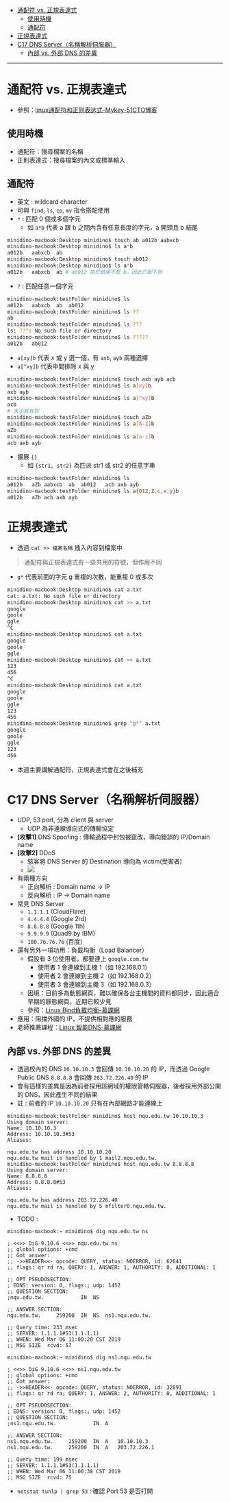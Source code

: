 - [通配符 vs. 正規表達式](#%E9%80%9A%E9%85%8D%E7%AC%A6-vs-%E6%AD%A3%E8%A6%8F%E8%A1%A8%E9%81%94%E5%BC%8F)
  - [使用時機](#%E4%BD%BF%E7%94%A8%E6%99%82%E6%A9%9F)
  - [通配符](#%E9%80%9A%E9%85%8D%E7%AC%A6)
- [正規表達式](#%E6%AD%A3%E8%A6%8F%E8%A1%A8%E9%81%94%E5%BC%8F)
- [C17 DNS Server（名稱解析伺服器）](#c17-dns-server%E5%90%8D%E7%A8%B1%E8%A7%A3%E6%9E%90%E4%BC%BA%E6%9C%8D%E5%99%A8)
  - [內部 vs. 外部 DNS 的差異](#%E5%85%A7%E9%83%A8-vs-%E5%A4%96%E9%83%A8-dns-%E7%9A%84%E5%B7%AE%E7%95%B0)

---

# 通配符 vs. 正規表達式
* 參照：[linux通配符和正则表达式-Mykey-51CTO博客](https://blog.51cto.com/qibingtuan/1970593)

## 使用時機
* 通配符：搜尋檔案的名稱
* 正則表達式：搜尋檔案的內文或標準輸入

## 通配符
* 英文 : wildcard character
* 可與 `find`, `ls`, `cp`, `mv` 指令搭配使用
* `*` : 匹配 0 個或多個字元
    * 如 `a*b` 代表 a 跟 b 之間內含有任意長度的字元，a 開頭且 b 結尾
```sh
minidino-macbook:Desktop minidino$ touch ab a012b aabxcb
minidino-macbook:Desktop minidino$ ls a*b
a012b	aabxcb	ab
minidino-macbook:Desktop minidino$ touch ab012
minidino-macbook:Desktop minidino$ ls a*b
a012b	aabxcb	ab # ab012 由於結尾不是 b，因此匹配不到
```

* `?` : 匹配任意一個字元
```sh
minidino-macbook:testFolder minidino$ ls
a012b	aabxcb	ab	ab012
minidino-macbook:testFolder minidino$ ls ??
ab
minidino-macbook:testFolder minidino$ ls ???
ls: ???: No such file or directory
minidino-macbook:testFolder minidino$ ls ?????
a012b	ab012
```

* `a[xy]b` 代表 x 或 y 選一個，有 `axb`, `ayb` 兩種選擇
* `a[^xy]b` 代表中間排除 x 與 y
```sh
minidino-macbook:testFolder minidino$ touch axb ayb acb
minidino-macbook:testFolder minidino$ ls a[xy]b
axb	ayb
minidino-macbook:testFolder minidino$ ls a[^xy]b
acb
# 大小寫有別
minidino-macbook:testFolder minidino$ touch aZb
minidino-macbook:testFolder minidino$ ls a[A-Z]b
aZb
minidino-macbook:testFolder minidino$ ls a[a-z]b
acb	axb	ayb
```

* 擴展 `{}`
    * 如 `{str1, str2}` 為匹派 str1 或 str2 的任意字串
```sh
minidino-macbook:testFolder minidino$ ls
a012b	aZb	aabxcb	ab	ab012	acb	axb	ayb
minidino-macbook:testFolder minidino$ ls a{012,Z,c,x,y}b
a012b	aZb	acb	axb	ayb
```


# 正規表達式
* 透過 `cat >> 檔案名稱` 插入內容到檔案中
> 通配符與正規表達式有一些共用的符號，但作用不同
* `g*` 代表前面的字元 g 重複的次數，能重複 0 或多次
```sh
minidino-macbook:Desktop minidino$ cat a.txt
cat: a.txt: No such file or directory
minidino-macbook:Desktop minidino$ cat >> a.txt
google
goole
ggle
^C
minidino-macbook:Desktop minidino$ cat a.txt
google
goole
ggle
minidino-macbook:Desktop minidino$ cat >> a.txt
123
456
^C
minidino-macbook:Desktop minidino$ cat a.txt
google
goole
ggle
123
456
minidino-macbook:Desktop minidino$ grep "g*" a.txt
google
goole
ggle
123
456
```
* 本週主要講解通配符，正規表達式會在之後補充

# C17 DNS Server（名稱解析伺服器）
* UDP, 53 port, 分為 client 與 server
    * UDP 為非連線導向式的傳輸協定
* **[攻擊1]** DNS Spoofing : 傳輸過程中封包被竄改，導向錯誤的 IP/Domain name
* **[攻擊2]** DDoS
    * 駭客將 DNS Server 的 Destination 導向為 victim(受害者)
    * ![](/media/W3_dnsServerDDoS.jpg)
* 有兩種方向
    * 正向解析 : Domain name -> IP
    * 反向解析 : IP -> Domain name
* 常見 DNS Server
    * `1.1.1.1` (CloudFlare)
    * `4.4.4.4` (Google 2rd)
    * `8.8.8.8` (Google 1th)
    * `9.9.9.9` (Quad9 by IBM)
    * `180.76.76.76` (百度)
* 還有另外一項功用：負載均衡（Load Balancer）
    * 假設有 3 位使用者，都要連上 `google.com.tw`
        * 使用者 1 會連線到主機 1（如 192.168.0.1）
        * 使用者 2 會連線到主機 2（如 192.168.0.2）
        * 使用者 3 會連線到主機 3（如 192.168.0.3）
    * 困境：目前多為動態網頁，難以確保各台主機間的資料都同步，因此適合早期的靜態網頁，近期已較少見
    * 參照：[Linux Bind負載均衡-慕課網](https://www.imooc.com/learn/723)
* 應用：阻擋外國的 IP，不提供相對應的服務
* 老師推薦課程：[Linux 智能DNS-慕課網](https://www.imooc.com/learn/768)

## 內部 vs. 外部 DNS 的差異
* 透過校內的 DNS `10.10.10.3` 會回傳 `10.10.10.20` 的 IP，而透過 Google Public DNS `8.8.8.8` 會回傳 `203.72.226.40` 的 IP
* 會有這樣的差異是因為前者採用該網域的權限管轄伺服器，後者採用外部公開的 DNS，因此產生不同的結果
* 註 : 前者的 IP `10.10.10.20` 只有在內部網路才能連線上
```
minidino-macbook:testFolder minidino$ host nqu.edu.tw 10.10.10.3
Using domain server:
Name: 10.10.10.3
Address: 10.10.10.3#53
Aliases: 

nqu.edu.tw has address 10.10.10.20
nqu.edu.tw mail is handled by 1 mail2.nqu.edu.tw.
minidino-macbook:testFolder minidino$ host nqu.edu.tw 8.8.8.8
Using domain server:
Name: 8.8.8.8
Address: 8.8.8.8#53
Aliases: 

nqu.edu.tw has address 203.72.226.40
nqu.edu.tw mail is handled by 5 mfilter0.nqu.edu.tw.
```

* TODO : 
```
minidino-macbook:~ minidino$ dig nqu.edu.tw ns

; <<>> DiG 9.10.6 <<>> nqu.edu.tw ns
;; global options: +cmd
;; Got answer:
;; ->>HEADER<<- opcode: QUERY, status: NOERROR, id: 62641
;; flags: qr rd ra; QUERY: 1, ANSWER: 1, AUTHORITY: 0, ADDITIONAL: 1

;; OPT PSEUDOSECTION:
; EDNS: version: 0, flags:; udp: 1452
;; QUESTION SECTION:
;nqu.edu.tw.			IN	NS

;; ANSWER SECTION:
nqu.edu.tw.		259200	IN	NS	ns1.nqu.edu.tw.

;; Query time: 233 msec
;; SERVER: 1.1.1.1#53(1.1.1.1)
;; WHEN: Wed Mar 06 11:00:20 CST 2019
;; MSG SIZE  rcvd: 57

minidino-macbook:~ minidino$ dig ns1.nqu.edu.tw

; <<>> DiG 9.10.6 <<>> ns1.nqu.edu.tw
;; global options: +cmd
;; Got answer:
;; ->>HEADER<<- opcode: QUERY, status: NOERROR, id: 32891
;; flags: qr rd ra; QUERY: 1, ANSWER: 2, AUTHORITY: 0, ADDITIONAL: 1

;; OPT PSEUDOSECTION:
; EDNS: version: 0, flags:; udp: 1452
;; QUESTION SECTION:
;ns1.nqu.edu.tw.			IN	A

;; ANSWER SECTION:
ns1.nqu.edu.tw.		259200	IN	A	10.10.10.3
ns1.nqu.edu.tw.		259200	IN	A	203.72.226.1

;; Query time: 199 msec
;; SERVER: 1.1.1.1#53(1.1.1.1)
;; WHEN: Wed Mar 06 11:00:38 CST 2019
;; MSG SIZE  rcvd: 75
```

* `netstat tunlp | grep 53` : 確認 Port 53 是否打開